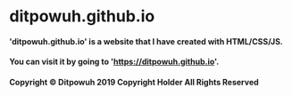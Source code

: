 # ditpowuh.github.io

#### 'ditpowuh.github.io' is a website that I have created with HTML/CSS/JS.
#### You can visit it by going to 'https://ditpowuh.github.io'.

#### Copyright © Ditpowuh 2019 Copyright Holder All Rights Reserved
